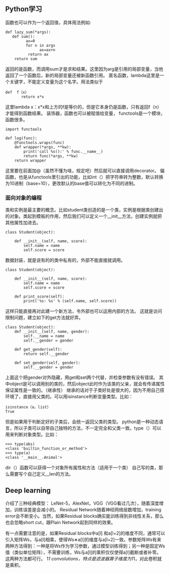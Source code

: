 ## Python学习
函数也可以作为一个返回值，具体用法例如:
```
def lazy_sum(*args):
   def sum():
         ax=0
         for n in args
               ax=ax+n
          return ax
    return sum
```
返回的是函数，而调用sum才是求和结果。这里因为arg是引用的局部变量，当他返回了一个函数后，新的局部变量还被新函数引用。
匿名函数，lambda这里是一个关键字，不能定义变量为这个名字。用法类似于
```
def  f（x）
       return x*x
```
这里lambda x：x*x和上方的f是等价的，但是它本身仍是函数，只有返回f（n）才能得到函数结果。
装饰器，函数也可以被赋值给变量， functools是一个模块，函数很多。
```
import functools

def log(func):
    @functools.wraps(func)
    def wrapper(*args, **kw):
        print('call %s():' % func.__name__)
        return func(*args, **kw)
    return wrapper
```
这里要在前面加@（虽然不懂为啥，规定吧）然后就可以直接调用decorator。
偏函数，也是从functools里引出的功能，比如int（）把字符串转为整数，默认转换为10进制（base=10），更改默认的base值可以转化为不同的进制。
### 面向对象的编程
类和实例是最主要的概念。比如student类创造的是一个类，实例是根据类创建出的对象。类起到模板的作用，然后我们可以定义一个__init__方法，创建实例就把其他属性加进去。
```
class Student(object):

    def __init__(self, name, score):
        self.name = name
        self.score = score
```
数据封装，就是说有的的类中私有的，外部不能直接就调用。
```
class Student(object):

    def __init__(self, name, score):
        self.name = name
        self.score = score

    def print_score(self):
        print('%s: %s' % (self.name, self.score))
```
这样只能直接再对此建一个新方法，令外部也可以运用内部的方法。
这就是访问限制问题，建立如下的get方法就好弄。
```
class Student(object):
    def __init__(self, name, gender):
        self.__name = name
        self.__gender = gender

    def get_gender(self):
        return self.__gender

    def set_gender(self, gender):
        self.__gender = gender

```
上面这个把gender对外隐藏，用get和set两个代替，并检查参数有没有错误。
其中object是可以调用别的类的，然后object此时作为该类的父亲，就会有传递属性保证属性是一致的。（继承性）
继承的话对于子类好处是很大的，因为不用自己搭环境了，直接用父类的。可以用isinstance判断变量类型。比如：
```
isinstance（a，list）
True
```
但是如果用于判断定好的子类后，会统一返回父类的类型。
python是一种动态语言，所以子类可以自带自己独特的方法，不一定完全和父类一致。type（）可以用来判断对象类型。比如：
```
>>> type(abs)
<class 'builtin_function_or_method'>
>>> type(a)
<class '__main__.Animal'>
```
dir（）函数可以获得一个对象所有属性和方法（适用于一个类）
自己写的类，那么需要写个自己定义__len的方法。
## Deep learning
介绍了三种经典模型： LeNet-5，AlexNet，VGG（VGG看过几次），随着深度增加，训练误差是会减小的。
Residual Network随着神经网络层数增加，training error会不断变小。当然，如果Residual blocks确实能训练得到非线性关系，那么也会忽略short cut，跟Plain Network起到同样的效果。

有一点需要注意的是，如果Residual blocks中a[l]
和a[l+2]的维度不同，通常可以引入矩阵Ws，与a[l]相乘，使得Ws∗a[l]的维度与a[l+2]一致。参数矩阵Ws有来两种方法得到：一种是将Ws作为学习参数，通过模型训练得到；另一种是固定Ws值（类似单位矩阵），不需要训练，Ws与a[l]的乘积仅仅使得a[l]截断或者补零。这两种方法都可行。
1*1 convolutions，特点是滤波器算子维度为1*1，对此卷积就是乘积。